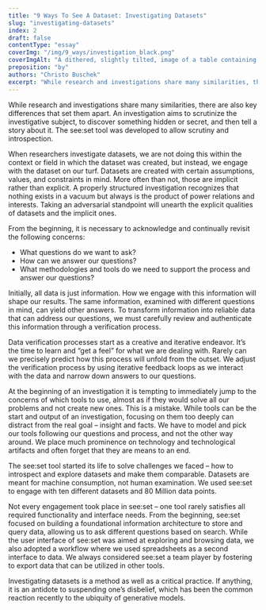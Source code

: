 ```yaml
---
title: "9 Ways To See A Dataset: Investigating Datasets"
slug: "investigating-datasets"
index: 2
draft: false
contentType: "essay"
coverImg: "/img/9_ways/investigation_black.png"
coverImgAlt: "A dithered, slightly tilted, image of a table containing dataset records"
preposition: "by"
authors: "Christo Buschek"
excerpt: "While research and investigations share many similarities, ther are also key differences that set them apart. An investigation aims to scrutinize the investigative subject, to discover something hidden or secret, and then tell a story about it."
---
```


While research and investigations share many similarities, there are also key differences that set them apart. An investigation aims to scrutinize the investigative subject, to discover something hidden or secret, and then tell a story about it. The see:set tool was developed to allow scrutiny and introspection.

When researchers investigate datasets, we are not doing this within the context or field in which the dataset was created, but instead, we engage with the dataset on our turf. Datasets are created with certain assumptions, values, and constraints in mind. More often than not, those are implicit rather than explicit. A properly structured investigation recognizes that nothing exists in a vacuum but always is the product of power relations and interests. Taking an adversarial standpoint will unearth the explicit qualities of datasets and the implicit ones. 

From the beginning, it is necessary to acknowledge and continually revisit the following concerns:

- What questions do we want to ask?
- How can we answer our questions?
- What methodologies and tools do we need to support the process and answer our questions?

Initially, all data is just information. How we engage with this information will shape our results. The same information, examined with different questions in mind, can yield other answers. To transform information into reliable data that can address our questions, we must carefully review and authenticate this information through a verification process. 

Data verification processes start as a creative and iterative endeavor. It’s the time to learn and “get a feel” for what we are dealing with. Rarely can we precisely predict how this process will unfold from the outset. We adjust the verification process by using iterative feedback loops as we interact with the data and narrow down answers to our questions.

At the beginning of an investigation it is tempting to immediately jump to the concerns of which tools to use, almost as if they would solve all our problems and not create new ones. This is a mistake. While tools can be the start and output of an investigation, focusing on them too deeply can distract from the real goal – insight and facts. We have to model and pick our tools following our questions and process, and not the other way around. We place much prominence on technology and technological artifacts and often forget that they are means to an end.

The see:set tool started its life to solve challenges we faced – how to introspect and explore datasets and make them comparable. Datasets are meant for machine consumption, not human examination. We used see:set to engage with ten different datasets and 80 Million data points.

Not every engagement took place in see:set – one tool rarely satisfies all required functionality and interface needs. From the beginning, see:set focused on building a foundational information architecture to store and query data, allowing us to ask different questions based on search. While the user interface of see:set was aimed at exploring and browsing data, we also adopted a workflow where we used spreadsheets as a second interface to data. We always considered see:set a team player by fostering to export data that can be utilized in other tools.

Investigating datasets is a method as well as a critical practice. If anything, it is an antidote to suspending one’s disbelief, which has been the common reaction recently to the ubiquity of generative models.
